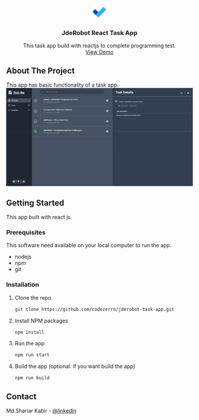 <br />
<div align="center">
  <a href="https://github.com/othneildrew/Best-README-Template">
    <img src="./public/task-app-icon.svg" alt="Logo" width="40" height="40">
  </a>

  <h3 align="center">JdeRobot React Task App</h3>

  <p align="center">
    This task app build with reactjs to complete programming test.
    <br />
    <a href="https://exquisite-parfait-ebaded.netlify.app/" target="_blank">View Demo</a> 
    
  </p>
</div>

<!-- ABOUT THE PROJECT -->

## About The Project

This app has basic functionality of a task app.
</br>
![main pic](./images/task-app.gif)

<!-- GETTING STARTED -->

## Getting Started

This app built with react js.

### Prerequisites

This software need available on your local computer to run the app.

-   nodejs
-   npm
-   git

### Installation

1. Clone the repo
    ```sh
    git clone https://github.com/codezerro/jderobot-task-app.git
    ```
2. Install NPM packages
    ```sh
    npm install
    ```
3. Run the app
    ```sh
    npm run start
    ```
4. Build the app (optional: if you want build the app)
    ```sh
    npm run build
    ```

<!-- CONTACT -->

## Contact

Md.Shariar Kabir - [@linkedin](https://www.linkedin.com/in/md-shariar-kabir-238171160/)

